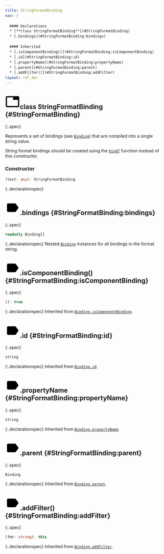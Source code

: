 ```yaml
---
title: StringFormatBinding
nav: |

  #### Declarations
  * [**class StringFormatBinding**](#StringFormatBinding)
  * [.bindings](#StringFormatBinding:bindings)

  #### Inherited
  * [.isComponentBinding()](#StringFormatBinding:isComponentBinding)
  * [.id](#StringFormatBinding:id)
  * [.propertyName](#StringFormatBinding:propertyName)
  * [.parent](#StringFormatBinding:parent)
  * [.addFilter()](#StringFormatBinding:addFilter)
layout: ref_doc
---
```


## ![](/assets/icons/spec-class.svg)class StringFormatBinding {#StringFormatBinding}
{:.spec}

Represents a set of bindings (see [`Binding`](./Binding)) that are compiled into a single string value.

String format bindings should be created using the [`bindf`](./bindf) function instead of this constructor.

### Constructor
```typescript
(text: any): StringFormatBinding
```
{:.declarationspec}



## ![](/assets/icons/spec-property.svg).bindings {#StringFormatBinding:bindings}
{:.spec}

```typescript
readonly Binding[]
```
{:.declarationspec}
Nested [`Binding`](./Binding) instances for all bindings in the format string.



## ![](/assets/icons/spec-method.svg).isComponentBinding() {#StringFormatBinding:isComponentBinding}
{:.spec}

```typescript
(): true
```
{:.declarationspec}
Inherited from [`Binding.isComponentBinding`](./Binding#Binding:isComponentBinding).



## ![](/assets/icons/spec-property.svg).id {#StringFormatBinding:id}
{:.spec}

```typescript
string
```
{:.declarationspec}
Inherited from [`Binding.id`](./Binding#Binding:id).



## ![](/assets/icons/spec-property.svg).propertyName {#StringFormatBinding:propertyName}
{:.spec}

```typescript
string
```
{:.declarationspec}
Inherited from [`Binding.propertyName`](./Binding#Binding:propertyName).



## ![](/assets/icons/spec-property.svg).parent {#StringFormatBinding:parent}
{:.spec}

```typescript
Binding
```
{:.declarationspec}
Inherited from [`Binding.parent`](./Binding#Binding:parent).



## ![](/assets/icons/spec-method.svg).addFilter() {#StringFormatBinding:addFilter}
{:.spec}

```typescript
(fmt: string): this
```
{:.declarationspec}
Inherited from [`Binding.addFilter`](./Binding#Binding:addFilter).

